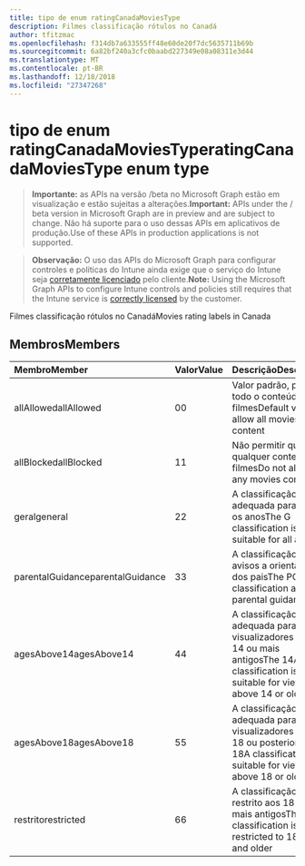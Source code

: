 ```yaml
---
title: tipo de enum ratingCanadaMoviesType
description: Filmes classificação rótulos no Canadá
author: tfitzmac
ms.openlocfilehash: f314db7a633555ff48e60de20f7dc5635711b69b
ms.sourcegitcommit: 6a82bf240a3cfc0baabd227349e08a08311e3d44
ms.translationtype: MT
ms.contentlocale: pt-BR
ms.lasthandoff: 12/18/2018
ms.locfileid: "27347268"
---
```

# <a name="ratingcanadamoviestype-enum-type"></a><span data-ttu-id="aa956-103">tipo de enum ratingCanadaMoviesType</span><span class="sxs-lookup"><span data-stu-id="aa956-103">ratingCanadaMoviesType enum type</span></span>

> <span data-ttu-id="aa956-104">**Importante:** as APIs na versão /beta no Microsoft Graph estão em visualização e estão sujeitas a alterações.</span><span class="sxs-lookup"><span data-stu-id="aa956-104">**Important:** APIs under the / beta version in Microsoft Graph are in preview and are subject to change.</span></span> <span data-ttu-id="aa956-105">Não há suporte para o uso dessas APIs em aplicativos de produção.</span><span class="sxs-lookup"><span data-stu-id="aa956-105">Use of these APIs in production applications is not supported.</span></span>

> <span data-ttu-id="aa956-106">**Observação:** O uso das APIs do Microsoft Graph para configurar controles e políticas do Intune ainda exige que o serviço do Intune seja [corretamente licenciado](https://go.microsoft.com/fwlink/?linkid=839381) pelo cliente.</span><span class="sxs-lookup"><span data-stu-id="aa956-106">**Note:** Using the Microsoft Graph APIs to configure Intune controls and policies still requires that the Intune service is [correctly licensed](https://go.microsoft.com/fwlink/?linkid=839381) by the customer.</span></span>

<span data-ttu-id="aa956-107">Filmes classificação rótulos no Canadá</span><span class="sxs-lookup"><span data-stu-id="aa956-107">Movies rating labels in Canada</span></span>
## <a name="members"></a><span data-ttu-id="aa956-108">Membros</span><span class="sxs-lookup"><span data-stu-id="aa956-108">Members</span></span>
|<span data-ttu-id="aa956-109">Membro</span><span class="sxs-lookup"><span data-stu-id="aa956-109">Member</span></span>|<span data-ttu-id="aa956-110">Valor</span><span class="sxs-lookup"><span data-stu-id="aa956-110">Value</span></span>|<span data-ttu-id="aa956-111">Descrição</span><span class="sxs-lookup"><span data-stu-id="aa956-111">Description</span></span>|
|:---|:---|:---|
|<span data-ttu-id="aa956-112">allAllowed</span><span class="sxs-lookup"><span data-stu-id="aa956-112">allAllowed</span></span>|<span data-ttu-id="aa956-113">0</span><span class="sxs-lookup"><span data-stu-id="aa956-113">0</span></span>|<span data-ttu-id="aa956-114">Valor padrão, permitir todo o conteúdo de filmes</span><span class="sxs-lookup"><span data-stu-id="aa956-114">Default value, allow all movies content</span></span>|
|<span data-ttu-id="aa956-115">allBlocked</span><span class="sxs-lookup"><span data-stu-id="aa956-115">allBlocked</span></span>|<span data-ttu-id="aa956-116">1</span><span class="sxs-lookup"><span data-stu-id="aa956-116">1</span></span>|<span data-ttu-id="aa956-117">Não permitir que qualquer conteúdo filmes</span><span class="sxs-lookup"><span data-stu-id="aa956-117">Do not allow any movies content</span></span>|
|<span data-ttu-id="aa956-118">geral</span><span class="sxs-lookup"><span data-stu-id="aa956-118">general</span></span>|<span data-ttu-id="aa956-119">2</span><span class="sxs-lookup"><span data-stu-id="aa956-119">2</span></span>|<span data-ttu-id="aa956-120">A classificação G é adequada para todos os anos</span><span class="sxs-lookup"><span data-stu-id="aa956-120">The G classification is suitable for all ages</span></span>|
|<span data-ttu-id="aa956-121">parentalGuidance</span><span class="sxs-lookup"><span data-stu-id="aa956-121">parentalGuidance</span></span>|<span data-ttu-id="aa956-122">3</span><span class="sxs-lookup"><span data-stu-id="aa956-122">3</span></span>|<span data-ttu-id="aa956-123">A classificação PG avisos a orientação dos pais</span><span class="sxs-lookup"><span data-stu-id="aa956-123">The PG classification advises parental guidance</span></span>|
|<span data-ttu-id="aa956-124">agesAbove14</span><span class="sxs-lookup"><span data-stu-id="aa956-124">agesAbove14</span></span>|<span data-ttu-id="aa956-125">4</span><span class="sxs-lookup"><span data-stu-id="aa956-125">4</span></span>|<span data-ttu-id="aa956-126">A classificação 14A é adequada para os visualizadores acima 14 ou mais antigos</span><span class="sxs-lookup"><span data-stu-id="aa956-126">The 14A classification is suitable for viewers above 14 or older</span></span>|
|<span data-ttu-id="aa956-127">agesAbove18</span><span class="sxs-lookup"><span data-stu-id="aa956-127">agesAbove18</span></span>|<span data-ttu-id="aa956-128">5</span><span class="sxs-lookup"><span data-stu-id="aa956-128">5</span></span>|<span data-ttu-id="aa956-129">A classificação 18A é adequada para os visualizadores acima 18 ou posterior</span><span class="sxs-lookup"><span data-stu-id="aa956-129">The 18A classification is suitable for viewers above 18 or older</span></span>|
|<span data-ttu-id="aa956-130">restrito</span><span class="sxs-lookup"><span data-stu-id="aa956-130">restricted</span></span>|<span data-ttu-id="aa956-131">6</span><span class="sxs-lookup"><span data-stu-id="aa956-131">6</span></span>|<span data-ttu-id="aa956-132">A classificação R é restrito aos 18 anos e mais antigos</span><span class="sxs-lookup"><span data-stu-id="aa956-132">The R classification is restricted to 18 years and older</span></span>|





